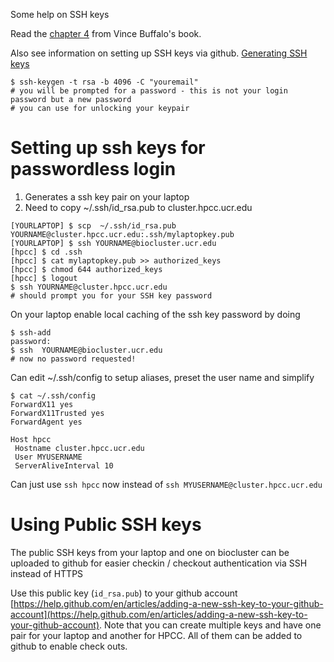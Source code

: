 Some help on SSH keys

Read the [chapter 4](https://learning.oreilly.com/library/view/bioinformatics-data-skills/9781449367480/ch04.html#chapter-04) from Vince Buffalo's book.

Also see information on setting up SSH keys via github.
[Generating SSH keys](https://help.github.com/articles/generating-a-new-ssh-key-and-adding-it-to-the-ssh-agent/)

```shell
$ ssh-keygen -t rsa -b 4096 -C "youremail"
# you will be prompted for a password - this is not your login password but a new password
# you can use for unlocking your keypair
```

Setting up ssh keys for passwordless login
==========================================
1. Generates a ssh key pair on your laptop
2. Need to copy ~/.ssh/id_rsa.pub to cluster.hpcc.ucr.edu

```shell
[YOURLAPTOP] $ scp  ~/.ssh/id_rsa.pub YOURNAME@cluster.hpcc.ucr.edu:.ssh/mylaptopkey.pub
[YOURLAPTOP] $ ssh YOURNAME@biocluster.ucr.edu
[hpcc] $ cd .ssh
[hpcc] $ cat mylaptopkey.pub >> authorized_keys
[hpcc] $ chmod 644 authorized_keys
[hpcc] $ logout
$ ssh YOURNAME@cluster.hpcc.ucr.edu
# should prompt you for your SSH key password
```

On your laptop enable local caching of the ssh key password by doing
```shell
$ ssh-add
password:
$ ssh  YOURNAME@biocluster.ucr.edu
# now no password requested!
```

Can edit ~/.ssh/config to setup aliases, preset the user name and simplify

```plain
$ cat ~/.ssh/config
ForwardX11 yes
ForwardX11Trusted yes
ForwardAgent yes

Host hpcc
 Hostname cluster.hpcc.ucr.edu
 User MYUSERNAME
 ServerAliveInterval 10
```

Can just use `ssh hpcc` now instead of `ssh MYUSERNAME@cluster.hpcc.ucr.edu`

Using Public SSH keys
====================
The public SSH keys from your laptop and one on biocluster can be
uploaded to github for easier checkin / checkout authentication via
SSH instead of HTTPS

Use this public key (`id_rsa.pub`) to your github account [https://help.github.com/en/articles/adding-a-new-ssh-key-to-your-github-account](https://help.github.com/en/articles/adding-a-new-ssh-key-to-your-github-account). Note that you can create multiple keys and have one pair for your laptop and another for HPCC. All of them can be added to github to enable check outs.
